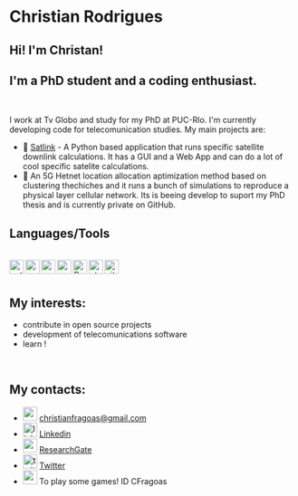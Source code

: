 # Christian Rodrigues
## Hi! I'm Christan!
## I'm a PhD student and a coding enthusiast.

<br/>

I work at Tv Globo and study for my PhD at PUC-RIo.
I'm currently developing code for telecomunication studies. My main projects are:
- 📡 [Satlink](https://github.com/cfragoas/SatLink) - A Python based application that runs specific satellite downlink calculations. It has a GUI and a Web App and can do a lot of cool specific satelite calculations.
- 🗼 An 5G Hetnet location allocation aptimization method based on clustering thechiches and it runs a bunch of simulations to reproduce a physical layer cellular network. Its is beeing develop to suport my PhD thesis and is currently private on GitHub.


## Languages/Tools
<br/>
<img src="https://cdn.jsdelivr.net/gh/devicons/devicon/icons/python/python-original.svg" alt="python" width="25" align="left"/> 
<img src="https://cdn.jsdelivr.net/gh/devicons/devicon/icons/pycharm/pycharm-plain.svg" alt="pycharm" width="25" align="left"/>
<img src="https://cdn.jsdelivr.net/gh/devicons/devicon/icons/vscode/vscode-original.svg" alt="vscode" width="25" align="left"/>
<img src="https://cdn.jsdelivr.net/gh/devicons/devicon/icons/matlab/matlab-original.svg" alt="matlab" width="25" align="left"/>
<img src="https://cdn.jsdelivr.net/gh/devicons/devicon/icons/r/r-original.svg" alt="R" width="25" align="left"/>
<img src="https://cdn.jsdelivr.net/gh/devicons/devicon/icons/qt/qt-original.svg" alt="qt" width="25" align="left"/>
<img src="https://cdn.jsdelivr.net/gh/devicons/devicon/icons/github/github-original.svg" alt="git" width="25" align="left"/>

<br/>
<br/>

## My interests:
- contribute in open source projects
- development of telecomunications software
- learn !

<br/> 

## My contacts:
- <img src="https://cdn-icons-png.flaticon.com/512/5968/5968534.png" alt="email" width="25">  christianfragoas@gmail.com
- <img src="https://cdn-icons-png.flaticon.com/512/174/174857.png" alt="linkedin" width="25"> [Linkedin](https://www.linkedin.com/in/cfragoas/)
- <img src="https://cdn-icons-png.flaticon.com/512/49/49051.png" alt="resegate" width="25"> [ResearchGate](https://www.researchgate.net/profile/Christian-Rodrigues-2)
- <img src="https://cdn-icons.flaticon.com/png/512/3256/premium/3256013.png?token=exp=1645534563~hmac=7e48ff03723e5586736350300b92e31e" alt="twitter" width="25"> [Twitter](https://twitter.com/cfragoas)
- <img src="https://cdn-icons-png.flaticon.com/512/588/588258.png" width="25">  To play some games! ID CFragoas
